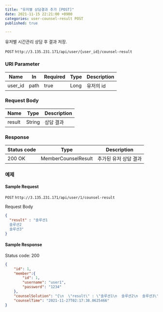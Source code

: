 ```yaml
---
title: "유저별 상담결과 추가 [POST]"
date: 2021-11-15 22:21:00 +0900
categories: user-counsel-result POST
published: true

---
```


유저별 시간관리 상담 후 결과 저장.

`POST` `http://3.135.231.171/api/user/{user_id}/counsel-result`

### URI Parameter

| Name    | In   | Required | Type | Description |
| ------- | ---- | -------- | ---- | ----------- |
| user_id | path | true     | Long | 유저의 id   |

### Request Body

| Name   | Type   | Description |
| ------ | ------ | ----------- |
| result | String | 상담 결과   |

### Response

| Status code | Type                | Description           |
| ----------- | ------------------- | --------------------- |
| 200 OK      | MemberCounselResult | 추가된 유저 상담 결과 |



### 예제

#### Sample Request

`POST` `http://3.135.231.171/api/user/1/counsel-result`

Request Body

```json
{
  "result" : "솔루션1
  솔루션2
  솔루션3"
}
```

#### Sample Response

Status code: 200

```json
{
    "id": 1,
    "member":{
        "id": 1,
        "username": "user1",
        "password": "1234"
    },
    "counselSolution": "{\n  \"result\" : \"솔루션1\n  솔루션2\n  솔루션3\"\n}",
    "counselTime": "2021-11-27T02:17:38.0625466"
}
```

